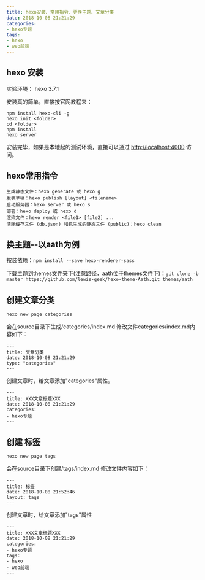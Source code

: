 ```yaml
---
title: hexo安装、常用指令、更换主题、文章分类
date: 2018-10-08 21:21:29
categories:
- hexo专题
tags:
- hexo
- web前端
---
```


## hexo 安装
实验环境： hexo 3.7.1

安装真的简单，直接按官网教程来：

    npm install hexo-cli -g
    hexo init <folder>
    cd <folder>
    npm install
    hexo server

安装完毕，如果是本地起的测试环境，直接可以通过 <http://localhost:4000> 访问。

## hexo常用指令

    生成静态文件：hexo generate 或 hexo g
    发表草稿：hexo publish [layout] <filename>
    启动服务器：hexo server 或 hexo s
    部署：hexo deploy 或 hexo d
    渲染文件：hexo render <file1> [file2] ...
    清除缓存文件 (db.json) 和已生成的静态文件 (public)：hexo clean



## 换主题--以aath为例
按装依赖：`npm install --save hexo-renderer-sass`

下载主题到themes文件夹下(注意路径，aath位于themes文件下)：`git clone -b master https://github.com/lewis-geek/hexo-theme-Aath.git themes/aath`


## 创建文章分类

    hexo new page categories
    
会在source目录下生成/categories/index.md
修改文件categories/index.md内容如下：
    
    
    ---
    title: 文章分类
    date: 2018-10-08 21:21:29
    type: "categories"
    ---
    
创建文章时，给文章添加"categories"属性。

    ---
    title: XXX文章标题XXX
    date: 2018-10-08 21:21:29
    categories: 
    - hexo专题
    ---
    
## 创建 标签
    hexo new page tags
会在source目录下创建/tags/index.md
修改文件内容如下：

    ---
    title: 标签
    date: 2018-10-08 21:52:46
    layout: tags
    ---

创建文章时，给文章添加"tags"属性

    ---
    title: XXX文章标题XXX
    date: 2018-10-08 21:21:29
    categories: 
    - hexo专题
    tags:
    - hexo
    - web前端
    ---



